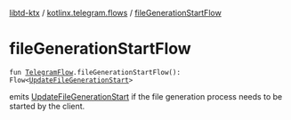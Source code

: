 [libtd-ktx](../index.md) / [kotlinx.telegram.flows](index.md) / [fileGenerationStartFlow](./file-generation-start-flow.md)

# fileGenerationStartFlow

`fun `[`TelegramFlow`](../kotlinx.telegram.core/-telegram-flow/index.md)`.fileGenerationStartFlow(): Flow<`[`UpdateFileGenerationStart`](https://tdlibx.github.io/td/docs/org/drinkless/td/libcore/telegram/TdApi/UpdateFileGenerationStart.html)`>`

emits [UpdateFileGenerationStart](https://tdlibx.github.io/td/docs/org/drinkless/td/libcore/telegram/TdApi/UpdateFileGenerationStart.html) if the file generation process needs to be started by the
client.

